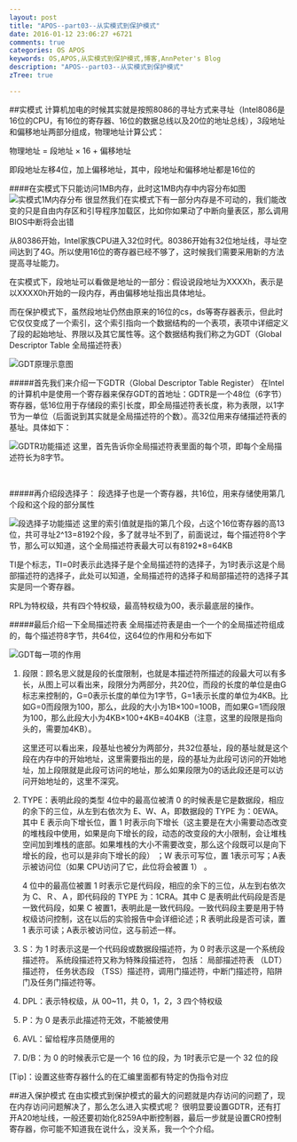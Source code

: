 ```yaml
---
layout: post
title: "APOS--part03--从实模式到保护模式"
date: 2016-01-12 23:06:27 +6721
comments: true
categories: OS APOS
keywords: OS,APOS,从实模式到保护模式,博客,AnnPeter's Blog
description: "APOS--part03--从实模式到保护模式"
zTree: true

---
```


##实模式
计算机加电的时候其实就是按照8086的寻址方式来寻址（Intel8086是16位的CPU，有16位的寄存器、16位的数据总线以及20位的地址总线），3段地址和偏移地址两部分组成，物理地址计算公式：

物理地址 = 段地址 × 16 + 偏移地址

即段地址左移4位，加上偏移地址，其中，段地址和偏移地址都是16位的

<!-- more -->

####在实模式下只能访问1MB内存，此时这1MB内存中内容分布如图
![实模式1M内存分布](/upload/2016/JAN/23/imgs/1453558510.png)
很显然我们在实模式下有一部分内存是不可动的，我们能改变的只是自由内存区和引导程序加载区，比如你如果动了中断向量表区，那么调用BIOS中断将会出错


从80386开始，Intel家族CPU进入32位时代。80386开始有32位地址线，寻址空间达到了4G。所以使用16位的寄存器已经不够了，这时候我们需要采用新的方法提高寻址能力。

在实模式下，段地址可以看做是地址的一部分：假设说段地址为XXXXh，表示是以XXXX0h开始的一段内存，再由偏移地址指出具体地址。

而在保护模式下，虽然段地址仍然由原来的16位的cs，ds等寄存器表示，但此时它仅仅变成了一个索引，这个索引指向一个数据结构的一个表项，表项中详细定义了段的起始地址、界限以及其它属性等。这个数据结构我们称之为GDT（Global Descriptor Table 全局描述符表）

![GDT原理示意图](/upload/2016/JAN/24/imgs/1453573298.png)

#####首先我们来介绍一下GDTR（Global Descriptor Table Register）
在Intel的计算机中是使用一个寄存器来保存GDT的首地址：GDTR是一个48位（6字节）寄存器，低16位用于存储段的索引长度，即全局描述符表长度，称为表限，以1字节为一单位（后面说到其实就是全局描述符的个数）。高32位用来存储描述符表的基址。具体如下：

![GDTR功能描述](/upload/2016/JAN/24/imgs/1453574049.jpg)
这里，首先告诉你全局描述符表里面的每个项，即每个全局描述符长为8字节。

</br>

#####再介绍段选择子：
段选择子也是一个寄存器，共16位，用来存储使用第几个段和这个段的部分属性

![段选择子功能描述](/upload/2016/JAN/24/imgs/1453574068.jpg)
这里的索引值就是指的第几个段，占这个16位寄存器的高13位，共可寻址2^13=8192个段，多了就寻址不到了，前面说过，每个描述符8个字节，那么可以知道，这个全局描述符表最大可以有8192*8=64KB

TI是个标志，TI=0时表示此选择子是个全局描述符的选择子，为1时表示这是个局部描述符的选择子，此处可以知道，全局描述符的选择子和局部描述符的选择子其实是同一个寄存器。

RPL为特权级，共有四个特权级，最高特权级为00，表示最底层的操作。

#####最后介绍一下全局描述符表
全局描述符表是由一个一个的全局描述符组成的，每个描述符8字节，共64位，这64位的作用和分布如下

![GDT每一项的作用](/upload/2016/JAN/24/imgs/1453574993.jpg)

1. 段限：顾名思义就是段的长度限制，也就是本描述符所描述的段最大可以有多长，从图上可以看出来，段限分为两部分，共20位，而段的长度的单位是由G标志来控制的，G=0表示长度的单位为1字节，G=1表示长度的单位为4KB。比如G=0而段限为100，那么，此段的大小为1B×100=100B，而如果G=1而段限为100，那么此段大小为4KB×100+4KB=404KB（注意，这里的段限是指向头的，需要加4KB）。

	这里还可以看出来，段基址也被分为两部分，共32位基址，段的基址就是这个段在内存中的开始地址，这里需要指出的是，段的基址为此段可访问的开始地址，加上段限就是此段可访问的地址，那么如果段限为0的话此段还是可以访问开始地址的，这里不深究。

2. TYPE：表明此段的类型
	4位中的最高位被清 0 的时候表是它是数据段，相应的余下的三位，从左到右依次为 E、W、A，即数据段的 TYPE 为：0EWA。其中 E 表示向下增长位，置 1 时表示向下增长（这主要是在大小需要动态改变的堆栈段中使用，如果是向下增长的段，动态的改变段的大小限制，会让堆栈空间加到堆栈的底部。如果堆栈的大小不需要改变，那么这个段既可以是向下增长的段，也可以是非向下增长的段） ；W 表示可写位，置 1表示可写；A表示被访问位（如果 CPU访问了它，此位将会被置 1） 。

 	4 位中的最高位被置 1 时表示它是代码段，相应的余下的三位，从左到右依次为 C、Ｒ、Ａ，即代码段的 TYPE 为：1CRA。其中 C 是表明此代码段是否是一致代码段，如果 C 被置1，表明此是一致代码段。一致代码段主要是用于特权级访问控制，这在以后的实验报告中会详细论述；R 表明此段是否可读，置 1 表示可读；A表示被访问位，这与前述一样。

3. S：为 1 时表示这是一个代码段或数据段描述符，为 0 时表示这是一个系统段描述符。
	系统段描述符又称为特殊段描述符， 包括： 局部描述符表 （LDT） 描述符， 任务状态段 （TSS）描述符，调用门描述符，中断门描述符，陷阱门及任务门描述符等。

4. DPL：表示特权级，从 00~11，共 0，1，2，3 四个特权级

5. P：为 0 是表示此描述符无效，不能被使用

6. AVL：留给程序员随便用的

7. D/B：为 0 的时候表示它是一个 16 位的段，为 1时表示它是一个 32 位的段

[Tip]：设置这些寄存器什么的在汇编里面都有特定的伪指令对应


##进入保护模式
在由实模式到保护模式的最大的问题就是内存访问的问题了，现在内存访问问题解决了，那么怎么进入实模式呢？
很明显要设置GDTR，还有打开A20地址线，一般还要初始化8259A中断控制器，最后一步就是设置CR0控制寄存器，你可能不知道我在说什么，没关系，我一个个介绍。
